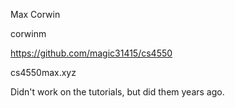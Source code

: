 Max Corwin

corwinm

https://github.com/magic31415/cs4550

cs4550max.xyz

Didn't work on the tutorials, but did them years ago.

